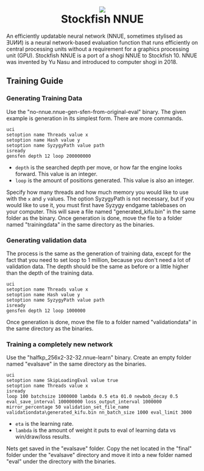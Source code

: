 <h1 align="center"><img src="https://github.com/user-attachments/assets/2ae20423-af53-4835-b8d1-272a44db5823">
<br>Stockfish NNUE</br>
</h1>
An efficiently updatable neural network (NNUE, sometimes stylised as ƎUИИ) is a neural network-based evaluation function that runs efficiently on central processing units without a requirement for a graphics processing unit (GPU). Stockfish NNUE is a port of a shogi NNUE to Stockfish 10. NNUE was invented by Yu Nasu and introduced to computer shogi in 2018.

## Training Guide
### Generating Training Data
Use the "no-nnue.nnue-gen-sfen-from-original-eval" binary. The given example is generation in its simplest form. There are more commands. 
```
uci
setoption name Threads value x
setoption name Hash value y
setoption name SyzygyPath value path
isready
gensfen depth 12 loop 200000000
```
- `depth` is the searched depth per move, or how far the engine looks forward. This value is an integer.
- `loop` is the amount of positions generated. This value is also an integer.

Specify how many threads and how much memory you would like to use with the `x` and `y` values. The option SyzygyPath is not necessary, but if you would like to use it, you must first have Syzygy endgame tablebases on your computer.
This will save a file named "generated_kifu.bin" in the same folder as the binary. Once generation is done, move the file to a folder named "trainingdata" in the same directory as the binaries.
### Generating validation data
The process is the same as the generation of training data, except for the fact that you need to set loop to 1 million, because you don't need a lot of validation data. The depth should be the same as before or a little higher than the depth of the training data. 
```
uci
setoption name Threads value x
setoption name Hash value y
setoption name SyzygyPath value path
isready
gensfen depth 12 loop 1000000
```
Once generation is done, move the file to a folder named "validationdata" in the same directory as the binaries.
### Training a completely new network
Use the "halfkp_256x2-32-32.nnue-learn" binary. Create an empty folder named "evalsave" in the same directory as the binaries.
```
uci
setoption name SkipLoadingEval value true
setoption name Threads value x
isready
loop 100 batchsize 1000000 lambda 0.5 eta 01.0 newbob_decay 0.5 eval_save_interval 100000000 loss_output_interval 1000000 mirror_percentage 50 validation_set_file_name validationdata\generated_kifu.bin nn_batch_size 1000 eval_limit 3000
```
- `eta` is the learning rate.
- `lambda` is the amount of weight it puts to eval of learning data vs win/draw/loss results.

Nets get saved in the "evalsave" folder. Copy the net located in the "final" folder under the "evalsave" directory and move it into a new folder named "eval" under the directory with the binaries.
